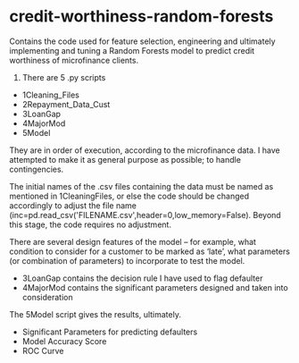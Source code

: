 # credit-worthiness-random-forests
Contains the code used for feature selection, engineering and ultimately implementing and tuning a Random Forests model to predict credit worthiness of microfinance clients.
1.	There are 5 .py scripts 
- 1Cleaning_Files
- 2Repayment_Data_Cust
- 3LoanGap
- 4MajorMod
- 5Model

They are in order of execution, according to the microfinance data. I have attempted to make it as general purpose as possible; to handle contingencies. 

The initial names of the .csv files containing the data must be named as mentioned in 1CleaningFiles, or else the code should be changed accordingly to adjust the file name (inc=pd.read_csv('FILENAME.csv',header=0,low_memory=False). Beyond this stage, the code requires no adjustment.

There are several design features of the model – for example, what condition to consider for a customer to be marked as ‘late’, what parameters (or combination of parameters) to incorporate to test the model. 
- 3LoanGap contains the decision rule I have used to flag defaulter
- 4MajorMod contains the significant parameters designed and taken into consideration

The 5Model script gives the results, ultimately.
- Significant Parameters for predicting defaulters
- Model Accuracy Score
- ROC Curve
